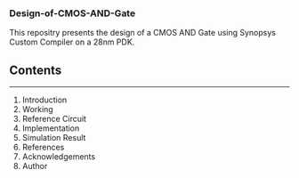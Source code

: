 ### Design-of-CMOS-AND-Gate
This repositry presents the design of a CMOS AND Gate using Synopsys Custom Compiler on a 28nm PDK.

## Contents
---
1. Introduction
2. Working
3. Reference Circuit
4. Implementation
5. Simulation Result
6. References
7. Acknowledgements
8. Author
